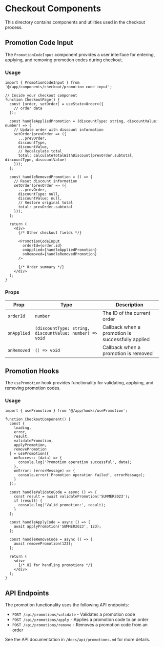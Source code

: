 # Checkout Components

This directory contains components and utilities used in the checkout process.

## Promotion Code Input

The `PromotionCodeInput` component provides a user interface for entering, applying, and removing promotion codes during checkout.

### Usage

```tsx
import { PromotionCodeInput } from '@/app/components/checkout/promotion-code-input';

// Inside your checkout component
function CheckoutPage() {
  const [order, setOrder] = useState<Order>({
    // order data
  });

  const handleAppliedPromotion = (discountType: string, discountValue: number) => {
    // Update order with discount information
    setOrder(prevOrder => ({
      ...prevOrder,
      discountType,
      discountValue,
      // Recalculate total
      total: calculateTotalWithDiscount(prevOrder.subtotal, discountType, discountValue)
    }));
  };

  const handleRemovedPromotion = () => {
    // Reset discount information
    setOrder(prevOrder => ({
      ...prevOrder,
      discountType: null,
      discountValue: null,
      // Restore original total
      total: prevOrder.subtotal
    }));
  };

  return (
    <div>
      {/* Other checkout fields */}
      
      <PromotionCodeInput 
        orderId={order.id}
        onApplied={handleAppliedPromotion}
        onRemoved={handleRemovedPromotion}
      />
      
      {/* Order summary */}
    </div>
  );
}
```

### Props

| Prop | Type | Description |
|------|------|-------------|
| `orderId` | `number` | The ID of the current order |
| `onApplied` | `(discountType: string, discountValue: number) => void` | Callback when a promotion is successfully applied |
| `onRemoved` | `() => void` | Callback when a promotion is removed |

## Promotion Hooks

The `usePromotion` hook provides functionality for validating, applying, and removing promotion codes.

### Usage

```tsx
import { usePromotion } from '@/app/hooks/usePromotion';

function CheckoutComponent() {
  const { 
    loading, 
    error, 
    result, 
    validatePromotion, 
    applyPromotion, 
    removePromotion 
  } = usePromotion({
    onSuccess: (data) => {
      console.log('Promotion operation successful', data);
    },
    onError: (errorMessage) => {
      console.error('Promotion operation failed', errorMessage);
    }
  });

  const handleValidateCode = async () => {
    const result = await validatePromotion('SUMMER2023');
    if (result) {
      console.log('Valid promotion:', result);
    }
  };

  const handleApplyCode = async () => {
    await applyPromotion('SUMMER2023', 123);
  };

  const handleRemoveCode = async () => {
    await removePromotion(123);
  };

  return (
    <div>
      {/* UI for handling promotions */}
    </div>
  );
}
```

## API Endpoints

The promotion functionality uses the following API endpoints:

- `POST /api/promotions/validate` - Validates a promotion code
- `POST /api/promotions/apply` - Applies a promotion code to an order
- `POST /api/promotions/remove` - Removes a promotion code from an order

See the API documentation in `/docs/api/promotions.md` for more details. 